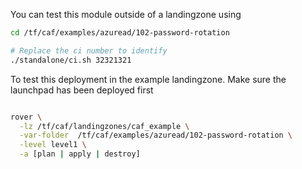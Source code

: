 You can test this module outside of a landingzone using

```bash
cd /tf/caf/examples/azuread/102-password-rotation

# Replace the ci number to identify
./standalone/ci.sh 32321321

```

To test this deployment in the example landingzone. Make sure the launchpad has been deployed first

```bash

rover \
  -lz /tf/caf/landingzones/caf_example \
  -var-folder  /tf/caf/examples/azuread/102-password-rotation \
  -level level1 \
  -a [plan | apply | destroy]

```